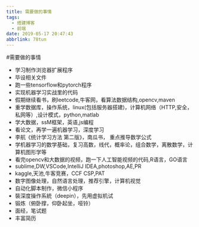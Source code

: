 ```yaml
---
title: 需要做的事情
tags:
  - 搭建博客
  - 前端
date: 2019-05-17 20:47:43
abbrlink: 78tun
---
```


#需要做的事情
- 学习制作浏览器扩展程序
- 毕设相关文件
- 跑一些tensorflow和pytorch程序
- 实现机器学习实战里的代码
- 假期继续看书，刷leetcode,牛客网，看算法数据结构,opencv,maven
- 重学数据库，操作系统，linux(包括服务器搭建)，计算机网络（HTTP,安全，私网等）,设计模式，python,matlab
- 学大数据，ssM框架，英语,js编程
- 看论文，再学一遍机器学习，深度学习
- 李航《统计学习方法 第二版》，南瓜书， 重点推导数学公式
- 学机器学习的数学基础，复习高数，线代，概率论，组合数学，离散数学，计算机图形学等
- 看完opencv和大数据的视频，跑一下人工智能视频的代码,R语言，GO语言
- sublime,DW,VSCode,IntelliJ IDEA,photoshop,AE,PR
- kaggle,天池,牛客竞赛，CCF CSP,PAT
- 数字图像处理，自然语言处理，推荐引擎，计算机视觉
- 自动化脚本制作，微信小程序
- 裝深度操作系統（deepin），先用虚拟机试
- 锻炼（俯卧撑，仰卧起坐，哑铃）
- 面经，笔试题
- 丰富简历
